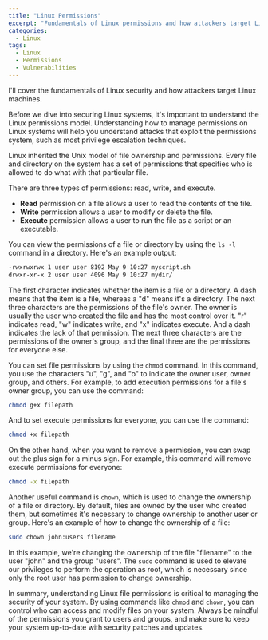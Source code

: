 ```yaml
---
title: "Linux Permissions"
excerpt: "Fundamentals of Linux permissions and how attackers target Linux machines."
categories:
  - Linux
tags:
  - Linux
  - Permissions
  - Vulnerabilities
---
```



I'll cover the fundamentals of Linux security and how attackers target Linux machines.

Before we dive into securing Linux systems, it's important to understand the Linux permissions model. Understanding how to manage permissions on Linux systems will help you understand attacks that exploit the permissions system, such as most privilege escalation techniques.

Linux inherited the Unix model of file ownership and permissions. Every file and directory on the system has a set of permissions that specifies who is allowed to do what with that particular file.

There are three types of permissions: read, write, and execute. 
- **Read** permission on a file allows a user to read the contents of the file. 
- **Write** permission allows a user to modify or delete the file. 
- **Execute** permission allows a user to run the file as a script or an executable.

You can view the permissions of a file or directory by using the `ls -l` command in a directory. Here's an example output:

```bash
-rwxrwxrwx 1 user user 8192 May 9 10:27 myscript.sh
drwxr-xr-x 2 user user 4096 May 9 10:27 mydir/
```

The first character indicates whether the item is a file or a directory. A dash means that the item is a file, whereas a "d" means it's a directory. The next three characters are the permissions of the file's owner. The owner is usually the user who created the file and has the most control over it. "r" indicates read, "w" indicates write, and "x" indicates execute. And a dash indicates the lack of that permission. The next three characters are the permissions of the owner's group, and the final three are the permissions for everyone else.

You can set file permissions by using the `chmod` command. In this command, you use the characters "u", "g", and "o" to indicate the owner user, owner group, and others. For example, to add execution permissions for a file's owner group, you can use the command:

```bash
chmod g+x filepath
```

And to set execute permissions for everyone, you can use the command:

```bash
chmod +x filepath
```

On the other hand, when you want to remove a permission, you can swap out the plus sign for a minus sign. For example, this command will remove execute permissions for everyone:

```bash
chmod -x filepath
```

Another useful command is `chown`, which is used to change the ownership of a file or directory. By default, files are owned by the user who created them, but sometimes it's necessary to change ownership to another user or group. Here's an example of how to change the ownership of a file:

```bash
sudo chown john:users filename
```

In this example, we're changing the ownership of the file "filename" to the user "john" and the group "users". The `sudo` command is used to elevate our privileges to perform the operation as root, which is necessary since only the root user has permission to change ownership.

In summary, understanding Linux file permissions is critical to managing the security of your system. By using commands like `chmod` and `chown`, you can control who can access and modify files on your system. Always be mindful of the permissions you grant to users and groups, and make sure to keep your system up-to-date with security patches and updates.
